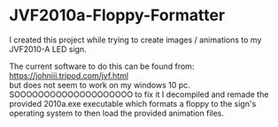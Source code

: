 # JVF2010a-Floppy-Formatter
I created this project while trying to create images / animations to my JVF2010-A LED sign.

The current software to do this can be found from:
https://johniii.tripod.com/jvf.html \
but does not seem to work on my windows 10 pc. SOOOOOOOOOOOOOOOOOOOO to fix it I decompiled and remade the provided 2010a.exe executable which formats a floppy to the sign's operating system to then load the provided animation files.
